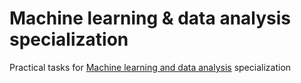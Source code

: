 # Machine learning & data analysis specialization
Practical tasks for [Machine learning and data analysis](https://www.coursera.org/specializations/machine-learning-data-analysis) specialization
